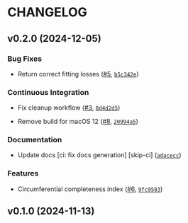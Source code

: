 # CHANGELOG


## v0.2.0 (2024-12-05)

### Bug Fixes

- Return correct fitting losses ([#5](https://github.com/josafatburmeister/circle_detection/pull/5),
  [`b5c342e`](https://github.com/josafatburmeister/circle_detection/commit/b5c342ed85c364329757fd55081f4870cbd341ab))

### Continuous Integration

- Fix cleanup workflow ([#3](https://github.com/josafatburmeister/circle_detection/pull/3),
  [`8d4d2d5`](https://github.com/josafatburmeister/circle_detection/commit/8d4d2d519c4c8a07f6042d43e31b89b226d9388c))

- Remove build for macOS 12 ([#8](https://github.com/josafatburmeister/circle_detection/pull/8),
  [`20994a5`](https://github.com/josafatburmeister/circle_detection/commit/20994a5b1772e804292a18020169e0f636550fb2))

### Documentation

- Update docs [ci: fix docs generation] [skip-ci]
  ([`adacecc`](https://github.com/josafatburmeister/circle_detection/commit/adaceccffec323784e72486710b06519267063b4))

### Features

- Circumferential completeness index
  ([#6](https://github.com/josafatburmeister/circle_detection/pull/6),
  [`9fc9583`](https://github.com/josafatburmeister/circle_detection/commit/9fc958389f577e50110409ff6e5f3564c59da85f))


## v0.1.0 (2024-11-13)
